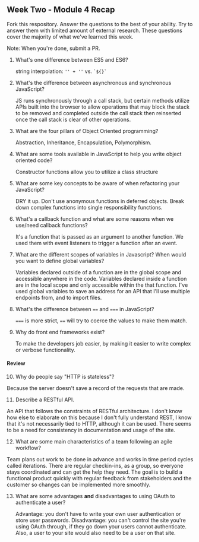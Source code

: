 ## Week Two - Module 4 Recap

Fork this respository. Answer the questions to the best of your ability. Try to answer them with limited amount of external research. These questions cover the majority of what we've learned this week. 

Note: When you're done, submit a PR. 

1. What's one difference between ES5 and ES6?  

   string interpolation: `'' + ''` vs. `` `${}` ``  
   
2. What's the difference between asynchronous and synchronous JavaScript?  

   JS runs synchronously through a call stack, but certain methods utilize APIs built into the browser to allow operations that may block the stack to be removed and completed outside the call stack then reinserted once the call stack is clear of other operations.  
   
3. What are the four pillars of Object Oriented programming?  

   Abstraction, Inheritance, Encapsulation, Polymorphism.    
   
4. What are some tools available in JavaScript to help you write object oriented code?  

   Constructor functions allow you to utilize a class structure  
   
5. What are some key concepts to be aware of when refactoring your JavaScript?  

   DRY it up.  Don't use anonymous functions in deferred objects.  Break down complex functions into single responsibility functions.  
   
6. What's a callback function and what are some reasons when we use/need callback functions?  

   It's a function that is passed as an argument to another function.  We used them with event listeners to trigger a function after an event.    
   
7. What are the different scopes of variables in Javascript? When would you want to define global variables?  

   Variables declared outside of a function are in the global scope and accessible anywhere in the code.  Variables declared inside a function are in the local scope and only accessible within the that function.  I've used global variables to save an address for an API that I'll use multiple endpoints from, and to import files.  
   
8. What's the difference between `==` and `===` in JavaScript?  

   `===` is more strict, `==` will try to coerce the values to make them match.  
   
9. Why do front end frameworks exist?  

   To make the developers job easier, by making it easier to write complex or verbose functionality.  
   

#### Review  

10. Why do people say "HTTP is stateless"?  

   Because the server doesn't save a record of the requests that are made.  
   
11. Describe a RESTful API.  

   An API that follows the constraints of RESTful architecture.  I don't know how else to elaborate on this because I don't fully understand REST, I know that it's not necessarily tied to HTTP, although it can be used.  There seems to be a need for consistency in documentation and usage of the site.    
   
12. What are some main characteristics of a team following an agile workflow?  

   Team plans out work to be done in advance and works in time period cycles called iterations.  There are regular checkin-ins, as a group, so everyone stays coordinated and can get the help they need.  The goal is to build a functional product quickly with regular feedback from stakeholders and the customer so changes can be implemented more smoothly.  
  
  
13. What are some advantages **and** disadvantages to using OAuth to authenticate a user?  

    Advantage: you don't have to write your own user authentication or store user passwords.  Disadvantage: you can't control the site you're using OAuth through, if they go down your users cannot authenticate.  Also, a user to your site would also need to be a user on that site.
